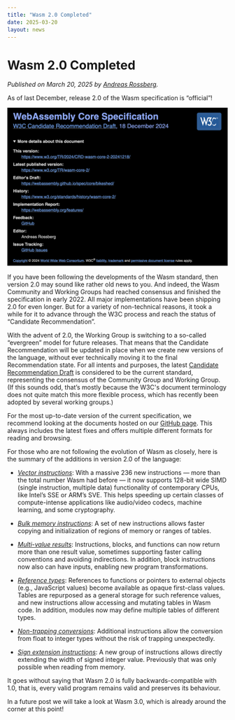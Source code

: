 ```yaml
---
title: "Wasm 2.0 Completed"
date: 2025-03-20
layout: news
---
```

# Wasm 2.0 Completed

_Published on March 20, 2025 by [Andreas Rossberg](https://github.com/rossberg)._

As of last December, release 2.0 of the Wasm specification is “official”!

![Screenshot of W3C site](screenshot.png)

If you have been following the developments of the Wasm standard, then version 2.0 may sound like rather old news to you. And indeed, the Wasm Community and Working Groups had reached consensus and finished the specification in early 2022. All major implementations have been shipping 2.0 for even longer. But for a variety of non-technical reasons, it took a while for it to advance through the W3C process and reach the status of “Candidate Recommendation”.

With the advent of 2.0, the Working Group is switching to a so-called “evergreen” model for future releases. That means that the Candidate Recommendation will be updated in place when we create new versions of the language, without ever technically moving it to the final Recommendation state. For all intents and purposes, the latest [Candidate Recommendation Draft](https://www.w3.org/TR/wasm-core-2/) is considered to be the current standard, representing the consensus of the Community Group and Working Group. (If this sounds odd, that’s mostly because the W3C's document terminology does not quite match this more flexible process, which has recently been adopted by several working groups.)

For the most up-to-date version of the current specification, we recommend looking at the documents hosted on our [GitHub page](https://webassembly.github.io/spec/). This always includes the latest fixes and offers multiple different formats for reading and browsing.

For those who are not following the evolution of Wasm as closely, here is the summary of the additions in version 2.0 of the language:

* [*Vector instructions*](https://github.com/webassembly/simd): With a massive 236 new instructions — more than the total number Wasm had before — it now supports 128-bit wide SIMD (single instruction, multiple data) functionality of contemporary CPUs, like Intel’s SSE or ARM’s SVE. This helps speeding up certain classes of compute-intense applications like audio/video codecs, machine learning, and some cryptography.

* [*Bulk memory instructions*](https://github.com/WebAssembly/bulk-memory-operations): A set of new instructions allows faster copying and initialization of regions of memory or ranges of tables.

* [*Multi-value results*](https://github.com/WebAssembly/multi-value): Instructions, blocks, and functions can now return more than one result value, sometimes supporting faster calling conventions and avoiding indirections. In addition, block instructions now also can have inputs, enabling new program transformations.

* [*Reference types*](https://github.com/WebAssembly/reference-types): References to functions or pointers to external objects (e.g., JavaScript values) become available as opaque first-class values. Tables are repurposed as a general storage for such reference values, and new instructions allow accessing and mutating tables in Wasm code. In addition, modules now may define multiple tables of different types.

* [*Non-trapping conversions*](https://github.com/WebAssembly/nontrapping-float-to-int-conversions): Additional instructions allow the conversion from float to integer types without the risk of trapping unexpectedly.

* [*Sign extension instructions*](https://github.com/WebAssembly/sign-extension-ops): A new group of instructions allows directly extending the width of signed integer value. Previously that was only possible when reading from memory.

It goes without saying that Wasm 2.0 is fully backwards-compatible with 1.0, that is, every valid program remains valid and preserves its behaviour.

In a future post we will take a look at Wasm 3.0, which is already around the corner at this point!

